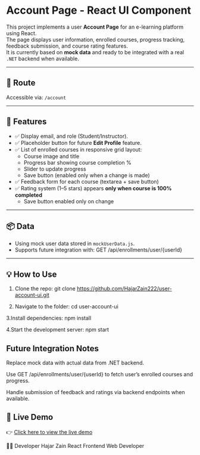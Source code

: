 # Account Page - React UI Component

This project implements a user **Account Page** for an e-learning platform using React.  
The page displays user information, enrolled courses, progress tracking, feedback submission, and course rating features.  
It is currently based on **mock data** and ready to be integrated with a real `.NET` backend when available.

---

## 🔗 Route

Accessible via: `/account`

---

## 🚀 Features

- ✅ Display email, and role (Student/Instructor).
- ✅ Placeholder button for future **Edit Profile** feature.
- ✅ List of enrolled courses in responsive grid layout:
  - Course image and title
  - Progress bar showing course completion %
  - Slider to update progress
  - Save button (enabled only when a change is made)
- ✅ Feedback form for each course (textarea + save button)
- ✅ Rating system (1–5 stars) appears **only when course is 100% completed**
  - Save button enabled only on change

---

## 📦 Data

- Using mock user data stored in `mockUserData.js`.
- Supports future integration with:  GET /api/enrollments/user/{userId}


---

## 💡 How to Use

1. Clone the repo:
  git clone https://github.com/HajarZain222/user-account-ui.git

2. Navigate to the folder:
  cd user-account-ui

3.Install dependencies:
  npm install

4.Start the development server:
  npm start


## Future Integration Notes

Replace mock data with actual data from .NET backend.

Use GET /api/enrollments/user/{userId} to fetch user’s enrolled courses and progress.

Handle submission of feedback and ratings via backend endpoints when available.


## 🔗 Live Demo

👉 [Click here to view the live demo](https://user-account-ui.vercel.app/account)

🧑‍💻 Developer
Hajar Zain
React Frontend Web Developer





  

